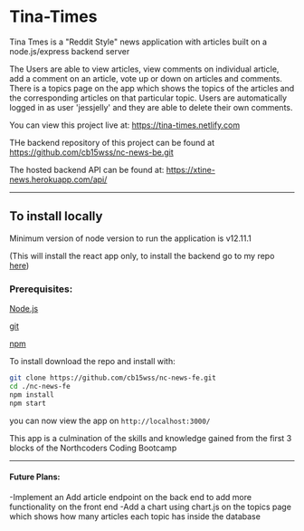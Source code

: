 # Tina-Times

Tina Tmes is a "Reddit Style" news application with articles built on a node.js/express backend server

The Users are able to view articles, view comments on individual article, add a comment on an article,
vote up or down on articles and comments.
There is a topics page on the app which shows the topics of the articles and the corresponding articles on that particular topic. Users are automatically logged in as user 'jessjelly' and they are able to delete their own comments.

You can view this project live at: https://tina-times.netlify.com

THe backend repository of this project can be found at https://github.com/cb15wss/nc-news-be.git

The hosted backend API can be found at: https://xtine-news.herokuapp.com/api/

---

## To install locally

Minimum version of node version to run the application is v12.11.1

(This will install the react app only, to install the backend go to my repo [here](https://github.com/cb15wss/nc-news-fe.git))

### Prerequisites:

[Node.js](https://nodejs.org/en/)

[git](https://git-scm.com/)

[npm](https://www.npmjs.com/)

To install download the repo and install with:

```bash
git clone https://github.com/cb15wss/nc-news-fe.git
cd ./nc-news-fe
npm install
npm start
```

you can now view the app on `http://localhost:3000/`

This app is a culmination of the skills and knowledge gained from the first 3 blocks of the Northcoders Coding Bootcamp

---

#### Future Plans:

-Implement an Add article endpoint on the back end to add more functionality on the front end
-Add a chart using chart.js on the topics page which shows how many articles each topic has inside the database

##
